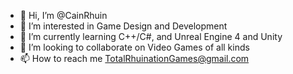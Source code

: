 - 👋 Hi, I’m @CainRhuin
- 👀 I’m interested in Game Design and Development
- 🌱 I’m currently learning C++/C#, and Unreal Engine 4 and Unity
- 💞️ I’m looking to collaborate on Video Games of all kinds
- 📫 How to reach me TotalRhuinationGames@gmail.com

<!---
CainRhuin/CainRhuin is a ✨ special ✨ repository because its `README.md` (this file) appears on your GitHub profile.
You can click the Preview link to take a look at your changes.
--->
